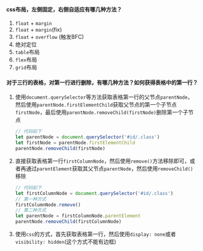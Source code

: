 #### css布局，左侧固定，右侧自适应有哪几种方法？

1. `float` + `margin`
2. `float` + `margin`(fix)
3. `float` + `overflow` (触发BFC)
4. 绝对定位
5. `table`布局
6. `flex`布局
7. `grid`布局

#### 对于三行的表格，对第一行进行删除，有哪几种方法？如何获得表格中的第一行？

1. 使用`document.querySelector`等方法获取表格第一行的父节点`parentNode`，然后使用`parentNode.firstElementChild`获取父节点的第一个子节点`firstNode`，最后使用`parentNode.removeChild(firstNode)`删除第一个子节点

   ```js
   // 代码如下
   let parentNode = document.querySelector('#id/.class')
   let firstNode = parentNode.firstElementChild
   parentNode.removeChild(firstNode)
   ```

2. 直接获取表格第一行`firstColumnNode`，然后使用`remove()`方法移除即可，或者再通过`parentElement`获取其父节点`parentNode`，然后使用`removeChild()`移除

   ```js
   // 代码如下
   let firstColumnNode = document.querySelector('#id/.class')
   // 第一种方式
   firstColumnNode.remove()
   // 第二种方式
   let parentNode = firstColumnNode.parentElement
   parentNode.removeChild(firstColumnNode)
   ```

3. 使用`css`的方式，首先获取表格第一行，然后使用`display: none`或者`visibility: hidden`(这个方式不能有边框)

